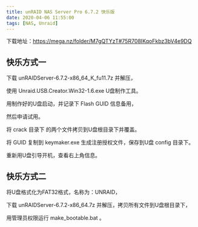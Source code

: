 ```yaml
---
title: unRAID NAS Server Pro 6.7.2 快乐版
date: 2020-04-06 11:55:00
tags: [NAS, Unraid]
---
```


<!--[unRAID NAS Server Pro 6.7.2 开心版](http://www.hopol.cn/2019/12/1475/)-->

下载地址：https://mega.nz/folder/M7gQTYzT#75R708IKqoFkbz3bV4e9DQ

## 快乐方式一

下载 unRAIDServer-6.7.2-x86_64_K_fu11.7z 并解压，

使用 Unraid.USB.Creator.Win32-1.6.exe U盘制作工具。

用制作好的U盘启动，并记录下 Flash GUID 信息备用，

然后申请试用。

将 crack 目录下 的两个文件拷贝到U盘根目录下并覆盖。

将 GUID 复制到 keymaker.exe 生成注册授权文件，保存到U盘 config 目录下。

重新用U盘引导开机，查看右上角信息。

<!--more-->

## 快乐方式二

将U盘格式化为FAT32格式，名称为：UNRAID，

下载 unRAIDServer-6.7.2-x86_64.7z 并解压，拷贝所有文件到U盘根目录下，

用管理员权限运行 make_bootable.bat 。
